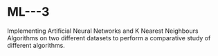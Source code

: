 # ML---3
Implementing Artificial Neural Networks and K Nearest Neighbours Algorithms on two different datasets to perform a comparative study of different algorithms.
